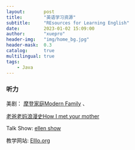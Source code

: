 ```yaml
---
layout:       post
title:        "英语学习资源"
subtitle:     "REsources for Learning English"
date:         2023-01-02 15:09:00
author:       "xuepro"
header-img:   "img/home_bg.jpg"
header-mask:  0.3
catalog:      true
multilingual: true
tags:
    - Java
---
```


### 听力
 美剧： [摩登家庭Modern Family](https://www.youtube.com/watch?v=QFMHbHLNq2k&list=PLOedawwdgicQtabt9NnhQslDNf9CmDd0c) 、
 
 [老爸老妈浪漫史How I met your mother](https://www.youtube.com/watch?v=Y3biG3KR-Mw&list=PLro1hsqbtN3Fmy6XVZxo1obzgfZHvR644)
 
 Talk Show: [ellen show](https://www.youtube.com/@TheEllenShow)
 
 教学网站: [Elllo.org](https://Elllo.org)
 
 
